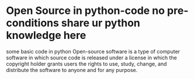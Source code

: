 # Open Source in python-code no pre-conditions share ur python knowledge here 
some basic code in python
Open-source software is a type of computer software in which source code is released under a license in which the copyright holder grants users the rights to use, study, change, and distribute the software to anyone and for any purpose. 
